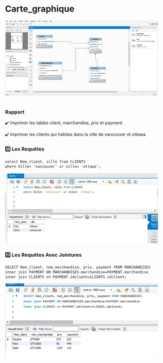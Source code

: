 # Carte_graphique


![image](graphique.png)

### Rapport

:heavy_check_mark: Imprimer les tables client, marchandise, prix et payment

:heavy_check_mark: Imprimer les clients qui habites dans la ville de vancouver et ottawa.

### :one: Les Requêtes

```
select Nom_client, ville from CLIENTS 
where Ville= 'vancouver' or ville= 'ottawa';
```

![image](ville.jpeg)

### :two: Les Requêtes Avec Jointures

```
SELECT Nom_client, nom_marchandise, prix, payment FROM MARCHANDISES
inner join PAYMENT ON MARCHANDISES.marchandise=PAYMENT.marchandise
inner join CLIENTS on PAYMENT.idclient=CLIENTS.idclient;
```

![image](join.jpeg)
